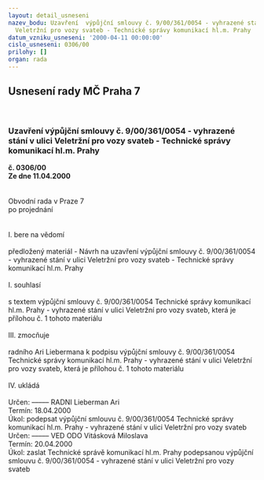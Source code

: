 ```yaml
---
layout: detail_usneseni
nazev_bodu: Uzavření  výpůjční smlouvy č. 9/00/361/0054 - vyhrazené stání v ulici
  Veletržní pro vozy svateb - Technické správy komunikací hl.m. Prahy
datum_vzniku_usneseni: '2000-04-11 00:00:00'
cislo_usneseni: 0306/00
prilohy: []
organ: rada
---
```

<div id="ucUsn_pList" class="usn">
	<span><h2>Usnesení rady MČ Praha 7 </h2>
<br></span><div class="standBody">
<span><h3>Uzavření  výpůjční smlouvy č. 9/00/361/0054 - vyhrazené stání v ulici Veletržní pro vozy svateb - Technické správy komunikací hl.m. Prahy</h3></span><div class="center">
		<strong>č. 0306/00</strong><br>
	</div>
<div class="center">
		<strong>Ze dne 11.04.2000</strong><br><br>
	</div>
<br>Obvodní rada v Praze 7<br>po projednání<br><br><br>I.	bere na vědomí<br><br> předložený materiál - Návrh na uzavření  výpůjční smlouvy č. 9/00/361/0054 - vyhrazené stání v ulici Veletržní pro vozy svateb - Technické správy komunikací hl.m. Prahy<br><br>I.	souhlasí <br><br>s textem výpůjční smlouvy č. 9/00/361/0054 Technické správy komunikací hl.m. Prahy - vyhrazené stání v ulici Veletržní pro vozy svateb, která je přílohou č. 1 tohoto materiálu <br><br>III.	zmocňuje <br><br>radního Ari Liebermana k podpisu  výpůjční smlouvy č. 9/00/361/0054 Technické správy komunikací hl.m. Prahy - vyhrazené stání v ulici Veletržní pro vozy svateb, která je přílohou č. 1 tohoto materiálu<br><br>IV.	ukládá <br><br> Určen:	–––––	RADNI Lieberman Ari<br>Termín: 18.04.2000<br>Úkol:	podepsat výpůjční smlouvu č. 9/00/361/0054  Technické správy komunikací hl.m. Prahy - vyhrazené stání v ulici Veletržní pro vozy svateb <br>  Určen:	–––––	VED ODO Vitásková Miloslava<br>Termín: 20.04.2000<br>Úkol:	zaslat Technické správě komunikací hl.m. Prahy podepsanou výpůjční smlouvu č. 9/00/361/0054 - vyhrazené stání v ulici Veletržní pro vozy svateb<br> <br><br><br> <br>
</div>
</div>